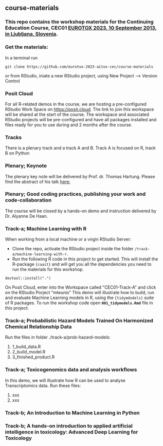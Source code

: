 ## course-materials

### This repo contains the workshop materials for the Continuing Education Course, CEC01 [EUROTOX 2023, 10 September 2013, in Ljubljana, Slovenia](https://www.eurotox2023.com/programme/).

### Get the materials:

In a terminal run

```
git clone https://github.com/eurotox-2023-aitox-cec/course-materials
```

or from RStudio, iniate a new RStudio project, using New Project --> Version Control 

### Posit Cloud
For all R-related demos in the course, we are hosting a pre-configured RStudio Work Space on https://posit.cloud. The link to join this workspace will be shared at the start of the course. The workspace and associated RStudio projects will be pre-configured and have all packages installed and files ready for you to use during and 2 months after the course. 

### Tracks

There is a plenary track and a track A and B.
Track A is focused on R, track B on Python

### Plenary; Keynote
The plenary key note will be delivered by Prof. dr. Thomas Hartung. Please find the abstract of his talk [here:](https://www.eurotox2023.com/programme/) 

### Plenary; Good coding practices, publishing your work and code-collaboration 
The course will be closed by a hands-on demo and instruction delivered by Dr. Alyanne De Haan. 

### Track-a; Machine Learning with R
When working from a local machine or a virgin RStudio Server: 
 - Clone the repo, activate the RStudio project inside the folder `/track-a/machine-learning-with-r`.
 - Run the following R code in this project to get started. This will install the R-package `{caait}` and will get you all the dependencies you need to run the materials for this workshop.

```
devtool::install(".") 
```
On Posit Cloud, enter into the Workspace called "CEC01-Track-A" and click on the RStudio Porject "mteunis"
This demo will illustrate how to build, run and evaluate Machine Learning models in R, using the `{tidymdodels}` suite of R packages.
To run the workshop code open **`001_tidymodels.Rmd`** file in this project.

### Track-a; Probabilistic Hazard Models Trained On Harmonized Chemical Relationship Data 
Run the files in folder ./track-a/prob-hazard-models:

 1. 1_build_data.R
 2. 2_build_model.R
 3. 3_finished_product.R

### Track-a; Toxicogenomics data and analysis workflows 
In this demo, we will illustrate how R can be used to analyse Transcriptomics data. Run these files:

1. xxx
2. xxx




### Track-b; An Introduction to Machine Learning in Python 

### Track-b; A hands-on introduction to applied artificial intelligence in toxicology: Advanced Deep Learning for Toxicology






